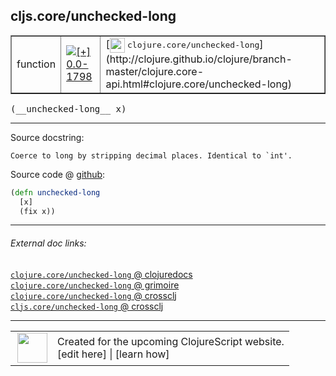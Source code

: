 ## cljs.core/unchecked-long



 <table border="1">
<tr>
<td>function</td>
<td><a href="https://github.com/cljsinfo/cljs-api-docs/tree/0.0-1798"><img valign="middle" alt="[+] 0.0-1798" title="Added in 0.0-1798" src="https://img.shields.io/badge/+-0.0--1798-lightgrey.svg"></a> </td>
<td>
[<img height="24px" valign="middle" src="http://i.imgur.com/1GjPKvB.png"> <samp>clojure.core/unchecked-long</samp>](http://clojure.github.io/clojure/branch-master/clojure.core-api.html#clojure.core/unchecked-long)
</td>
</tr>
</table>


 <samp>
(__unchecked-long__ x)<br>
</samp>

---





Source docstring:

```
Coerce to long by stripping decimal places. Identical to `int'.
```


Source code @ [github](https://github.com/clojure/clojurescript/blob/r2173/src/cljs/cljs/core.cljs#L1654-L1657):

```clj
(defn unchecked-long
  [x]
  (fix x))
```

<!--
Repo - tag - source tree - lines:

 <pre>
clojurescript @ r2173
└── src
    └── cljs
        └── cljs
            └── <ins>[core.cljs:1654-1657](https://github.com/clojure/clojurescript/blob/r2173/src/cljs/cljs/core.cljs#L1654-L1657)</ins>
</pre>

-->

---



###### External doc links:

[`clojure.core/unchecked-long` @ clojuredocs](http://clojuredocs.org/clojure.core/unchecked-long)<br>
[`clojure.core/unchecked-long` @ grimoire](http://conj.io/store/v1/org.clojure/clojure/1.7.0-beta3/clj/clojure.core/unchecked-long/)<br>
[`clojure.core/unchecked-long` @ crossclj](http://crossclj.info/fun/clojure.core/unchecked-long.html)<br>
[`cljs.core/unchecked-long` @ crossclj](http://crossclj.info/fun/cljs.core.cljs/unchecked-long.html)<br>

---

 <table>
<tr><td>
<img valign="middle" align="right" width="48px" src="http://i.imgur.com/Hi20huC.png">
</td><td>
Created for the upcoming ClojureScript website.<br>
[edit here] | [learn how]
</td></tr></table>

[edit here]:https://github.com/cljsinfo/cljs-api-docs/blob/master/cljsdoc/cljs.core_unchecked-long.cljsdoc
[learn how]:https://github.com/cljsinfo/cljs-api-docs/wiki/cljsdoc-files

<!--

This information was too distracting to show to readers, but I'll leave it
commented here since it is helpful to:

- pretty-print the data used to generate this document
- and show how to retrieve that data



The API data for this symbol:

```clj
{:ns "cljs.core",
 :name "unchecked-long",
 :signature ["[x]"],
 :history [["+" "0.0-1798"]],
 :type "function",
 :full-name-encode "cljs.core_unchecked-long",
 :source {:code "(defn unchecked-long\n  [x]\n  (fix x))",
          :title "Source code",
          :repo "clojurescript",
          :tag "r2173",
          :filename "src/cljs/cljs/core.cljs",
          :lines [1654 1657]},
 :full-name "cljs.core/unchecked-long",
 :clj-symbol "clojure.core/unchecked-long",
 :docstring "Coerce to long by stripping decimal places. Identical to `int'."}

```

Retrieve the API data for this symbol:

```clj
;; from Clojure REPL
(require '[clojure.edn :as edn])
(-> (slurp "https://raw.githubusercontent.com/cljsinfo/cljs-api-docs/catalog/cljs-api.edn")
    (edn/read-string)
    (get-in [:symbols "cljs.core/unchecked-long"]))
```

-->
